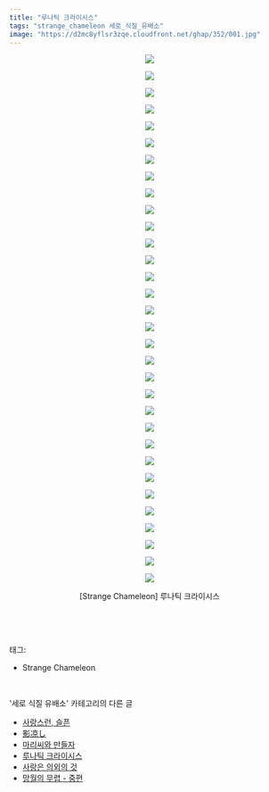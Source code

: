 ```yaml
---
title: "루나틱 크라이시스"
tags: "strange_chameleon 세로_식질_유배소"
image: "https://d2mc8yflsr3zqe.cloudfront.net/ghap/352/001.jpg"
---
```

<div class="article">
<p style="text-align: center; clear: none; float: none;"><img src="{{ site.imgserver2 }}/ghap/352/001.jpg"/></p>
<p style="text-align: center; clear: none; float: none;"><img src="{{ site.imgserver2 }}/ghap/352/002.jpg"/></p>
<p style="text-align: center; clear: none; float: none;"><img src="{{ site.imgserver2 }}/ghap/352/003.jpg"/></p>
<p style="text-align: center; clear: none; float: none;"><img src="{{ site.imgserver2 }}/ghap/352/004.jpg"/></p>
<p style="text-align: center; clear: none; float: none;"><img src="{{ site.imgserver2 }}/ghap/352/005.jpg"/></p>
<p style="text-align: center; clear: none; float: none;"><img src="{{ site.imgserver2 }}/ghap/352/006.jpg"/></p>
<p style="text-align: center; clear: none; float: none;"><img src="{{ site.imgserver2 }}/ghap/352/007.jpg"/></p>
<p style="text-align: center; clear: none; float: none;"><img src="{{ site.imgserver2 }}/ghap/352/008.jpg"/></p>
<p style="text-align: center; clear: none; float: none;"><img src="{{ site.imgserver2 }}/ghap/352/009.jpg"/></p>
<p style="text-align: center; clear: none; float: none;"><img src="{{ site.imgserver2 }}/ghap/352/010.jpg"/></p>
<p style="text-align: center; clear: none; float: none;"><img src="{{ site.imgserver2 }}/ghap/352/011.jpg"/></p>
<p style="text-align: center; clear: none; float: none;"><img src="{{ site.imgserver2 }}/ghap/352/012.jpg"/></p>
<p style="text-align: center; clear: none; float: none;"><img src="{{ site.imgserver2 }}/ghap/352/013.jpg"/></p>
<p style="text-align: center; clear: none; float: none;"><img src="{{ site.imgserver2 }}/ghap/352/014.jpg"/></p>
<p style="text-align: center; clear: none; float: none;"><img src="{{ site.imgserver2 }}/ghap/352/015.jpg"/></p>
<p style="text-align: center; clear: none; float: none;"><img src="{{ site.imgserver2 }}/ghap/352/016.jpg"/></p>
<p style="text-align: center; clear: none; float: none;"><img src="{{ site.imgserver2 }}/ghap/352/017.jpg"/></p>
<p style="text-align: center; clear: none; float: none;"><img src="{{ site.imgserver2 }}/ghap/352/018.jpg"/></p>
<p style="text-align: center; clear: none; float: none;"><img src="{{ site.imgserver2 }}/ghap/352/019.jpg"/></p>
<p style="text-align: center; clear: none; float: none;"><img src="{{ site.imgserver2 }}/ghap/352/020.jpg"/></p>
<p style="text-align: center; clear: none; float: none;"><img src="{{ site.imgserver2 }}/ghap/352/021.jpg"/></p>
<p style="text-align: center; clear: none; float: none;"><img src="{{ site.imgserver2 }}/ghap/352/022.jpg"/></p>
<p style="text-align: center; clear: none; float: none;"><img src="{{ site.imgserver2 }}/ghap/352/023.jpg"/></p>
<p style="text-align: center; clear: none; float: none;"><img src="{{ site.imgserver2 }}/ghap/352/024.jpg"/></p>
<p style="text-align: center; clear: none; float: none;"><img src="{{ site.imgserver2 }}/ghap/352/025.jpg"/></p>
<p style="text-align: center; clear: none; float: none;"><img src="{{ site.imgserver2 }}/ghap/352/026.jpg"/></p>
<p style="text-align: center; clear: none; float: none;"><img src="{{ site.imgserver2 }}/ghap/352/027.jpg"/></p>
<p style="text-align: center; clear: none; float: none;"><img src="{{ site.imgserver2 }}/ghap/352/028.jpg"/></p>
<p style="text-align: center; clear: none; float: none;"><img src="{{ site.imgserver2 }}/ghap/352/029.jpg"/></p>
<p style="text-align: center; clear: none; float: none;"><img src="{{ site.imgserver2 }}/ghap/352/030.jpg"/></p>
<p style="text-align: center; clear: none; float: none;"><img src="{{ site.imgserver2 }}/ghap/352/031.jpg"/></p>
<p style="text-align: center; clear: none; float: none;"><img src="{{ site.imgserver2 }}/ghap/352/032.jpg"/></p>
<p style="text-align: center; clear: none; float: none;"></p>
<p style="text-align: center; clear: none; float: none;">[Strange Chameleon] 루나틱 크라이시스</p>
<p><br/></p>
</div><br/>
<div class="tagTrail">
<p>태그: </p>
<ul>
<li>Strange Chameleon</li>
</ul>
</div><br/>
<div class="another">
<p>'세로 식질 유배소' 카테고리의 다른 글</p>
<ul>
<li><a href="/ghap_650">사랑스런, 슬픈</a></li>
<li><a href="/ghap_407">影凉し</a></li>
<li><a href="/ghap_368">마리씨와 만들자</a></li>
<li><a href="/ghap_352">루나틱 크라이시스</a></li>
<li><a href="/ghap_341">사랑은 의외의 것</a></li>
<li><a href="/ghap_121">망월의 무렵 - 중편</a></li>
</ul>
</div><br/>
<div class="cb_module cb_fluid">
<div class="cb_wrt cb_profile">
</div><!-- commentList close -->
</div><br/>
